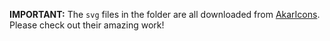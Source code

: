 **IMPORTANT:** The `svg` files in the folder are all downloaded from [AkarIcons](https://github.com/artcoholic/akar-icons-app). Please check out their amazing work!